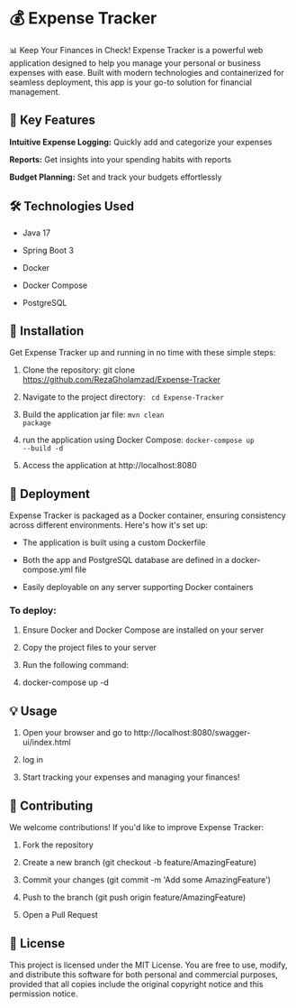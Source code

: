 # 💰 Expense Tracker

📊 Keep Your Finances in Check!
Expense Tracker is a powerful web application designed to help you manage your personal or business expenses with ease.
Built with modern technologies and containerized for seamless deployment, this app is your go-to solution for financial
management.

## 🚀 Key Features

**Intuitive Expense Logging:** Quickly add and categorize your expenses

**Reports:** Get insights into your spending habits with reports

**Budget Planning:** Set and track your budgets effortlessly

## 🛠️ Technologies Used

+ Java 17

+ Spring Boot 3

+ Docker

+ Docker Compose

+ PostgreSQL

## 🔧 Installation

Get Expense Tracker up and running in no time with these simple steps:

1. Clone the repository:
   git clone https://github.com/RezaGholamzad/Expense-Tracker

2. Navigate to the project directory:
   <code> cd Expense-Tracker </code>

3. Build the application jar file:
   <code>mvn clean package</code>

4. run the application using Docker Compose:
   <code>docker-compose up --build -d</code>

5. Access the application at http://localhost:8080

## 🚢 Deployment

Expense Tracker is packaged as a Docker container, ensuring consistency across different environments. Here's how it's
set up:

+ The application is built using a custom Dockerfile

+ Both the app and PostgreSQL database are defined in a docker-compose.yml file

+ Easily deployable on any server supporting Docker containers

### To deploy:

1. Ensure Docker and Docker Compose are installed on your server

2. Copy the project files to your server

3. Run the following command:

4. docker-compose up -d

## 💡 Usage

1. Open your browser and go to http://localhost:8080/swagger-ui/index.html

2. log in

3. Start tracking your expenses and managing your finances!

## 🤝 Contributing

We welcome contributions! If you'd like to improve Expense Tracker:

1. Fork the repository

2. Create a new branch (git checkout -b feature/AmazingFeature)

3. Commit your changes (git commit -m 'Add some AmazingFeature')

4. Push to the branch (git push origin feature/AmazingFeature)

5. Open a Pull Request

## 📄 License

This project is licensed under the MIT License.
You are free to use, modify, and distribute this software for both personal and commercial purposes,
provided that all copies include the original copyright notice and this permission notice.